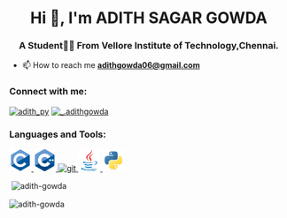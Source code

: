 <h1 align="center">Hi 👋, I'm ADITH SAGAR GOWDA</h1>
<h3 align="center">A Student👨‍💻 From Vellore Institute of Technology,Chennai.</h3>

- 📫 How to reach me **adithgowda06@gmail.com**

<h3 align="left">Connect with me:</h3>
<p align="left">
<a href="https://twitter.com/adith_py" target="blank"><img align="center" src="https://raw.githubusercontent.com/rahuldkjain/github-profile-readme-generator/master/src/images/icons/Social/twitter.svg" alt="adith_py" height="30" width="40" /></a>
<a href="https://instagram.com/_.adithgowda" target="blank"><img align="center" src="https://raw.githubusercontent.com/rahuldkjain/github-profile-readme-generator/master/src/images/icons/Social/instagram.svg" alt="_.adithgowda" height="30" width="40" /></a>
</p>

<h3 align="left">Languages and Tools:</h3>
<p align="left"> <a href="https://www.cprogramming.com/" target="_blank" rel="noreferrer"> <img src="https://raw.githubusercontent.com/devicons/devicon/master/icons/c/c-original.svg" alt="c" width="40" height="40"/> </a> <a href="https://www.w3schools.com/cpp/" target="_blank" rel="noreferrer"> <img src="https://raw.githubusercontent.com/devicons/devicon/master/icons/cplusplus/cplusplus-original.svg" alt="cplusplus" width="40" height="40"/> </a> <a href="https://git-scm.com/" target="_blank" rel="noreferrer"> <img src="https://www.vectorlogo.zone/logos/git-scm/git-scm-icon.svg" alt="git" width="40" height="40"/> </a> <a href="https://www.java.com" target="_blank" rel="noreferrer"> <img src="https://raw.githubusercontent.com/devicons/devicon/master/icons/java/java-original.svg" alt="java" width="40" height="40"/> </a> <a href="https://www.python.org" target="_blank" rel="noreferrer"> <img src="https://raw.githubusercontent.com/devicons/devicon/master/icons/python/python-original.svg" alt="python" width="40" height="40"/> </a> </p>

<p>&nbsp;<img align="center" src="https://github-readme-stats.vercel.app/api?username=adith-gowda&show_icons=true&locale=en" alt="adith-gowda" /></p>

<p><img align="center" src="https://github-readme-streak-stats.herokuapp.com/?user=adith-gowda&" alt="adith-gowda" /></p>

